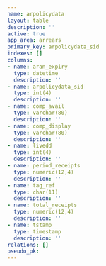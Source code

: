 ```yaml
---
name: arpolicydata
layout: table
description: ''
active: true
app_area: arrears
primary_key: arpolicydata_sid
indexes: []
columns:
- name: aran_expiry
  type: datetime
  description: ''
- name: arpolicydata_sid
  type: int(4)
  description: ''
- name: comp_avail
  type: varchar(80)
  description: ''
- name: comp_display
  type: varchar(80)
  description: ''
- name: livedd
  type: int(4)
  description: ''
- name: period_receipts
  type: numeric(12,4)
  description: ''
- name: tag_ref
  type: char(11)
  description: ''
- name: total_receipts
  type: numeric(12,4)
  description: ''
- name: tstamp
  type: timestamp
  description: ''
relations: []
pseudo_pk: 
---
```


